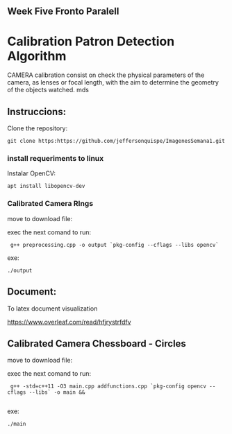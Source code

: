 ## Week  Five Fronto Paralell
# Calibration Patron Detection Algorithm 
CAMERA
calibration  consist  on  check  the
physical   parameters   of   the   camera,   as
lenses or focal length, with the aim to determine
the geometry of the objects watched.
mds

## Instruccions:

Clone the repository:
```
git clone https:https://github.com/jeffersonquispe/ImagenesSemana1.git
``` 

### install requeriments to linux

Instalar OpenCV:

```
apt install libopencv-dev
```


### Calibrated Camera RIngs
move to download file:

exec the next comand to run:

```
 g++ preprocessing.cpp -o output `pkg-config --cflags --libs opencv`

```

exe:
```
./output
```
## Document:
To latex document visualization

https://www.overleaf.com/read/hfjrystrfdfv


## Calibrated Camera Chessboard -  Circles
move to download file:

exec the next comand to run:

```
 g++ -std=c++11 -O3 main.cpp addfunctions.cpp `pkg-config opencv --cflags --libs` -o main && 


```

exe:
```
./main
```
